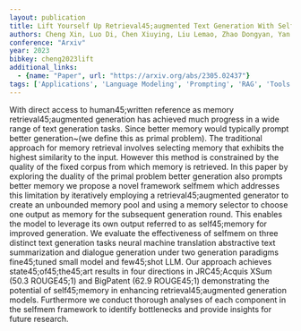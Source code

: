 ```yaml
---
layout: publication
title: Lift Yourself Up Retrieval45;augmented Text Generation With Self Memory
authors: Cheng Xin, Luo Di, Chen Xiuying, Liu Lemao, Zhao Dongyan, Yan Rui
conference: "Arxiv"
year: 2023
bibkey: cheng2023lift
additional_links:
  - {name: "Paper", url: "https://arxiv.org/abs/2305.02437"}
tags: ['Applications', 'Language Modeling', 'Prompting', 'RAG', 'Tools']
---
```

With direct access to human45;written reference as memory retrieval45;augmented generation has achieved much progress in a wide range of text generation tasks. Since better memory would typically prompt better generation~(we define this as primal problem). The traditional approach for memory retrieval involves selecting memory that exhibits the highest similarity to the input. However this method is constrained by the quality of the fixed corpus from which memory is retrieved. In this paper by exploring the duality of the primal problem better generation also prompts better memory we propose a novel framework selfmem which addresses this limitation by iteratively employing a retrieval45;augmented generator to create an unbounded memory pool and using a memory selector to choose one output as memory for the subsequent generation round. This enables the model to leverage its own output referred to as self45;memory for improved generation. We evaluate the effectiveness of selfmem on three distinct text generation tasks neural machine translation abstractive text summarization and dialogue generation under two generation paradigms fine45;tuned small model and few45;shot LLM. Our approach achieves state45;of45;the45;art results in four directions in JRC45;Acquis XSum (50.3 ROUGE45;1) and BigPatent (62.9 ROUGE45;1) demonstrating the potential of self45;memory in enhancing retrieval45;augmented generation models. Furthermore we conduct thorough analyses of each component in the selfmem framework to identify bottlenecks and provide insights for future research.
